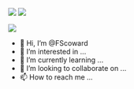![](https://komarev.com/ghpvc/?username=fscoward&color=3a8daa) ![](https://img.shields.io/twitter/follow/fscoward?style=social)

<img src="https://img.shields.io/badge/Scala-DC322F?style=for-the-badge&logo=scala&logoColor=white">


- 👋 Hi, I’m @FScoward
- 👀 I’m interested in ...
- 🌱 I’m currently learning ...
- 💞️ I’m looking to collaborate on ...
- 📫 How to reach me ...

<!---
FScoward/FScoward is a ✨ special ✨ repository because its `README.md` (this file) appears on your GitHub profile.
You can click the Preview link to take a look at your changes.
--->
